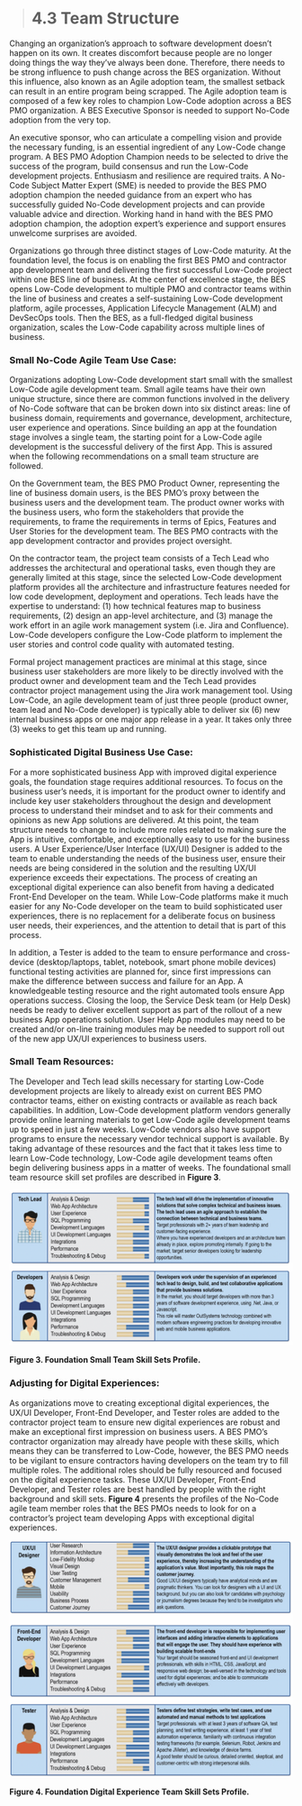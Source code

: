 > # **4.3** Team Structure

Changing an organization’s approach to software development doesn’t happen on its own. It creates discomfort because people are no longer doing things the way they’ve always been done. Therefore, there needs to be strong influence to push change across the BES organization. Without this influence, also known as an Agile adoption team, the smallest setback can result in an entire program being scrapped. The Agile adoption team is composed of a few key roles to champion Low-Code adoption across a BES PMO organization. A BES Executive Sponsor is needed to support No-Code adoption from the very top. 

An executive sponsor, who can articulate a compelling vision and provide the necessary funding, is an essential ingredient of any Low-Code change program. A BES PMO Adoption Champion needs to be selected to drive the success of the program, build consensus and run the Low-Code development projects. Enthusiasm and resilience are required traits. A No-Code Subject Matter Expert (SME) is needed to provide the BES PMO adoption champion the needed guidance from an expert who has successfully guided No-Code development projects and can provide valuable advice and direction. Working hand in hand with the BES PMO adoption champion, the adoption expert’s experience and support ensures unwelcome surprises are avoided.

Organizations go through three distinct stages of Low-Code maturity. At the foundation level, the focus is on enabling the first BES PMO and contractor app development team and delivering the first successful Low-Code project within one BES line of business. At the center of excellence stage, the BES opens Low-Code development to multiple PMO and contractor teams within the line of business and creates a self-sustaining Low-Code development platform, agile processes, Application Lifecycle Management (ALM) and DevSecOps tools. Then the BES, as a full-fledged digital business organization, scales the Low-Code capability across multiple lines of business.

### Small No-Code Agile Team Use Case: 

Organizations adopting Low-Code development start small with the smallest Low-Code agile development team. Small agile teams have their own unique structure, since there are common functions involved in the delivery of No-Code software that can be broken down into six distinct areas: line of business domain, requirements and governance, development, architecture, user experience and operations. Since building an app at the foundation stage involves a single team, the starting point for a Low-Code agile development is the successful delivery of the first App. This is assured when the following recommendations on a small team structure are followed. 

On the Government team, the BES PMO Product Owner, representing the line of business domain users, is the BES PMO’s proxy between the business users and the development team. The product owner works with the business users, who form the stakeholders that provide the requirements, to frame the requirements in terms of Epics, Features and User Stories for the development team. The BES PMO contracts with the app development contractor and provides project oversight. 

On the contractor team, the project team consists of a Tech Lead who addresses the architectural and operational tasks, even though they are generally limited at this stage, since the selected Low-Code development platform provides all the architecture and infrastructure features needed for low code development, deployment and operations. Tech leads have the expertise to understand: (1) how technical features map to business requirements, (2) design an app-level architecture, and (3) manage the work effort in an agile work management system (i.e. Jira and Confluence). Low-Code developers configure the Low-Code platform to implement the user stories and control code quality with automated testing. 

Formal project management practices are minimal at this stage, since business user stakeholders are more likely to be directly involved with the product owner and development team and the Tech Lead provides contractor project management using the Jira work management tool. Using Low-Code, an agile development team of just three people (product owner, team lead and No-Code developer) is typically able to deliver six (6) new internal business apps or one major app release in a year. It takes only three (3) weeks to get this team up and running.

### Sophisticated Digital Business Use Case:

For a more sophisticated business App with improved digital experience goals, the foundation stage requires additional resources. To focus on the business user’s needs, it is important for the product owner to identify and include key user stakeholders throughout the design and development process to understand their mindset and to ask for their comments and opinions as new App solutions are delivered. At this point, the team structure needs to change to include more roles related to making sure the App is intuitive, comfortable, and exceptionally easy to use for the business users.  A User Experience/User Interface (UX/UI) Designer is added to the team to enable understanding the needs of the business user, ensure their needs are being considered in the solution and the resulting UX/UI experience exceeds their expectations. The process of creating an exceptional digital experience can also benefit from having a dedicated Front-End Developer on the team. While Low-Code platforms make it much easier for any No-Code developer on the team to build sophisticated user experiences, there is no replacement for a deliberate focus on business user needs, their experiences, and the attention to detail that is part of this process. 

In addition, a Tester is added to the team to ensure performance and cross-device (desktop/laptops, tablet, notebook, smart phone mobile devices) functional testing activities are planned for, since first impressions can make the difference between success and failure for an App. A knowledgeable testing resource and the right automated tools ensure App operations success. Closing the loop, the Service Desk team (or Help Desk) needs be ready to deliver excellent support as part of the rollout of a new business App operations solution. User Help App modules may need to be created and/or on-line training modules may be needed to support roll out of the new app UX/UI experiences to business users.

### Small Team Resources: 

The Developer and Tech lead skills necessary for starting Low-Code development projects are likely to already exist on current BES PMO contractor teams, either on existing contracts or available as reach back capabilities. In addition, Low-Code development platform vendors generally provide online learning materials to get Low-Code agile development teams up to speed in just a few weeks. Low-Code vendors also have support programs to ensure the necessary vendor technical support is available. By taking advantage of these resources and the fact that it takes less time to learn Low-Code technology, Low-Code agile development teams often begin delivering business apps in a matter of weeks.  The foundational small team resource skill set profiles are described in **Figure 3**. 

_![Figure 3](images/4-3-3.png)_

**Figure 3. Foundation Small Team Skill Sets Profile.**


### Adjusting for Digital Experiences:

As organizations move to creating exceptional digital experiences, the UX/UI Developer, Front-End Developer, and Tester roles are added to the contractor project team to ensure new digital experiences are robust and make an exceptional first impression on business users. A BES PMO’s contractor organization may already have people with these skills, which means they can be transferred to Low-Code, however, the BES PMO needs to be vigilant to ensure contractors having developers on the team try to fill multiple roles. The additional roles should be fully resourced and focused on the digital experience tasks. These UX/UI Developer, Front-End Developer, and Tester roles are best handled by people with the right background and skill sets. **Figure 4** presents the profiles of the No-Code agile team member roles that the BES PMOs needs to look for on a contractor’s project team developing Apps with exceptional digital experiences.

_![Figure 4](images/4-3-4.png)_

**Figure 4. Foundation Digital Experience Team Skill Sets Profile.**
